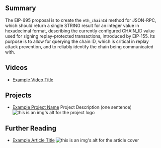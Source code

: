 ## Summary

The EIP-695 proposal is to create the `eth_chainId` method for JSON-RPC, which should return a single STRING result for an integer value in hexadecimal format, describing the currently configured CHAIN_ID value used for signing replay-protected transactions, introduced by EIP-155. Its purpose is to allow for querying the chain ID, which is critical in replay attack prevention, and to reliably identify the chain being communicated with.

## Videos

- [Example Video Title](https://www.youtube.com/watch?v=TDGq4aeevgY)

## Projects

- [Example Project Name](https://xxxx.xxx/xxxxx) Project Description (one sentence) ![this is an img's alt for the project logo](https://xxxx.xxx/project-logo.xxx)

## Further Reading

- [Example Article Title](https://xxxx.xxx/xxxxx) ![this is an img's alt for the article cover](https://xxxx.xxx/article-cover.xxx)
